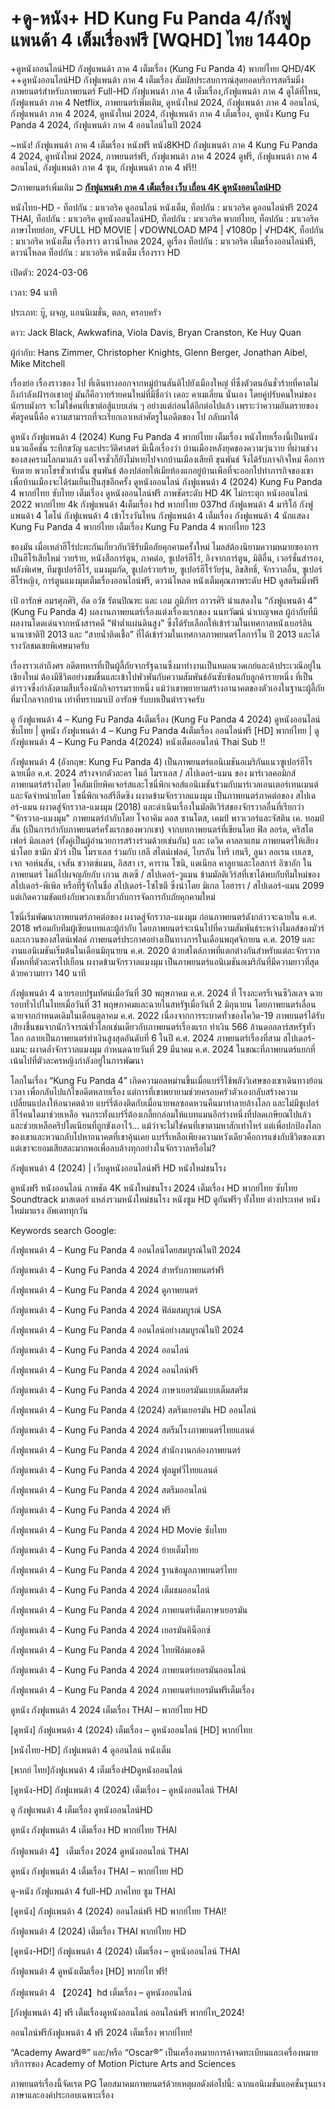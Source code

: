# +ดู-หนัง+ HD Kung Fu Panda 4/กังฟูแพนด้า 4 เต็มเรื่องฟรี [WQHD] ไทย 1440p

+ดูหนังออนไลน์HD กังฟูแพนด้า ภาค 4 เต็มเรื่อง (Kung Fu Panda 4) พากย์ไทย QHD/4K ++ดูหนังออนไลน์HD กังฟูแพนด้า ภาค 4 เต็มเรื่อง สัมผัสประสบการณ์สุดยอดบริการสตรีมมิ่งภาพยนตร์สำหรับภาพยนตร์ Full-HD กังฟูแพนด้า ภาค 4 เต็มเรื่อง,กังฟูแพนด้า ภาค 4 ดูได้ที่ไหน, กังฟูแพนด้า ภาค 4 Netflix, ภาพยนตร์เพิ่มเติม, ดูหนังใหม่ 2024, กังฟูแพนด้า ภาค 4 ออนไลน์, กังฟูแพนด้า ภาค 4 2024, ดูหนังใหม่ 2024, กังฟูแพนด้า ภาค 4 เต็มเรื่อง, ดูหนัง Kung Fu Panda 4 2024, กังฟูแพนด้า ภาค 4 ออนไลน์ในปี 2024

~หนัง! กังฟูแพนด้า ภาค 4 เต็มเรื่อง หนังฟรี หนัง8KHD กังฟูแพนด้า ภาค 4 Kung Fu Panda 4 2024, ดูหนังใหม่ 2024, ภาพยนตร์ฟรี, กังฟูแพนด้า ภาค 4 2024 ดูฟรี, กังฟูแพนด้า ภาค 4 ออนไลน์, กังฟูแพนด้า ภาค 4 ซูม, กังฟูแพนด้า ภาค 4 ฟรี!!

➲ภาพยนตร์เพิ่มเติม ➲ **[กังฟูแพนด้า ภาค 4 เต็มเรื่อง เว็บ เถื่อน 4K ดูหนังออนไลน์HD](https://t.co/9V2UXdcaV1)**

หนังไทย-HD - ท็อปกัน : มาเวอริค ดูออนไลน์ หนังเต็ม, ท็อปกัน : มาเวอริค ดูออนไลน์ฟรี 2024 THAI, ท็อปกัน : มาเวอริค ดูหนังออนไลน์HD, ท็อปกัน : มาเวอริค พากย์ไทย, ท็อปกัน : มาเวอริค ภาษาไทยย่อย, √FULL HD MOVIE | √DOWNLOAD MP4 | √1080p | √HD4K, ท็อปกัน : มาเวอริค หนังเต็ม เรื่องราว ดาวน์โหลด 2024, ดูเรื่อง ท็อปกัน : มาเวอริค เต็มเรื่องออนไลน์ฟรี, ดาวน์โหลด ท็อปกัน : มาเวอริค หนังเต็ม เรื่องราว HD

เปิดตัว: 2024-03-06

เวลา: 94 นาที

ประเภท: บู๊, ผจญ, แอนนิเมชั่น, ตลก, ครอบครัว

ดาว: Jack Black, Awkwafina, Viola Davis, Bryan Cranston, Ke Huy Quan

ผู้กำกับ: Hans Zimmer, Christopher Knights, Glenn Berger, Jonathan Aibel, Mike Mitchell

เรื่องย่อ เรื่องราวของ โป ที่เดินทางออกจากหมู่บ้านสันติไปยังเมืองใหญ่ ที่ซึ่งตัวตนอันชั่วร้ายที่คาดไม่ถึงกำลังเฝ้ารอเขาอยู่ มันก็คือวายร้ายคนใหม่ที่มีชื่อว่า เดอะ คาเมเลี่ยน นั่นเอง โดยคู่ปรับคนใหม่ของนักรบมังกร จะไม่ใช่คนที่เขาต่อสู้แบบเล่น ๆ อย่างแต่ก่อนได้อีกต่อไปแล้ว เพราะว่าความอันตรายของศัตรูคนนี้คือ ความสามารถที่จะเรียกเอาเหล่าศัตรูในอดีตของ โป กลับมาได้

ดูหนัง กังฟูแพนด้า 4 (2024) Kung Fu Panda 4 พากย์ไทย เต็มเรื่อง หนังไทยเรื่องนี้เป็นหนังแนวแอ็คชั่น ระทึกขวัญ และประวัติศาสตร์ มีเนื้อเรื่องว่า บ้านเมืองหลังยุคของความวุ่นวาย ที่ผ่านช่วงของสงครามโลกมาแล้ว แต่โจรชั่วก็ยังไม่หายไปจากบ้านเมืองเสียที ขุนพันธ์ จึงได้รับภาจกิจใหม่ คือการ จับตาย พวกโชรขั่วเท่านั้น ขุนพันธ์ ต้องปล่อยให้เมียท้องแกอยู่บ้านเพือที่จะออกไปทำภารกิจของเขา เพื่อบ้านเมืองจะได้ร่มเย็นเป็นสุขอีกครั้ง ดูหนังออนไลน์ กังฟูแพนด้า 4 (2024) Kung Fu Panda 4 พากย์ไทย ซับไทย เต็มเรื่อง ดูหนังออนไลน์ฟรี ภาพชัดระดับ HD 4K ไม่กระตุก หนังออนไลน์ 2022 พากย์ไทย 4k กังฟูแพนด้า 4เต็มเรื่อง hd พากย์ไทย 037hd กังฟูแพนด้า 4 มาริโอ้ กังฟูแพนด้า 4 โตโน่ กังฟูแพนด้า 4 เข้าโรงวันไหน กังฟูแพนด้า 4 เต็มเรื่อง กังฟูแพนด้า 4 นักแสดง Kung Fu Panda 4 พากย์ไทย เต็มเรื่อง Kung Fu Panda 4 พากย์ไทย 123

ของมัน เมื่อเหล่าฮีโร่ปะทะกันเกี่ยวกับวิธีรับมือภัยคุกคามครั้งใหม่ ไมลส์ต้องนิยามความหมายของการเป็นฮีโร่เสียใหม่ วายร้าย, หนังสือการ์ตูน, ภาคต่อ, ซูเปอร์ฮีโร่, อิงจากการ์ตูน, มิติอื่น, เวอร์ชั่นสำรอง, พลังพิเศษ, ทีมซูเปอร์ฮีโร่, แมงมุมกัด, ซูเปอร์วายร้าย, ซูเปอร์ฮีโร่วัยรุ่น, ลิขสิทธิ์, จักรวาลอื่น, ซูเปอร์ฮีโร่หญิง, การ์ตูนแมงมุมเต็มเรื่องออนไลน์ฟรี, ดาวน์โหลด หนังเต็มคุณภาพระดับ HD ดูสตรีมมิ่งฟรี

เป้ อารักษ์ อมรศุภศิริ, อัด อวัช รัตนปิณฑะ และ เอม ภูมิภัทร ถาวรศิริ นำแสดงใน “กังฟูแพนด้า 4” (Kung Fu Panda 4) ผลงานภาพยนตร์เรื่องแต่งเรื่องแรกของ นนทวัฒน์ นำเบญจพล ผู้กำกับที่มีผลงานโดดเด่นจากหนังสารคดี “ฟ้าต่ำแผ่นดินสูง” ซึ่งได้รับเลือกให้เข้าร่วมในเทศกาลหนังเบอร์ลินนานาชาติปี 2013 และ “สายน้ำติดเชื้อ” ที่ได้เข้าร่วมในเทศกาลภาพยนตร์โลการ์โน ปี 2013 และได้รางวัลชมเชยพิเศษมาครับ

เรื่องราวเล่าถึงศร อดีตทหารที่เป็นผู้ลี้ภัยจากรัฐฉานซึ่งมาทำงานเป็นหมอนวดเกย์และค้าประเวณีอยู่ในเชียงใหม่ ต้องมีชีวิตอย่างขมขื่นและเข้าไปพัวพันกับความสัมพันธ์อันซับซ้อนกับลูกค้ารายหนึ่ง ที่เป็นตำรวจซึ่งกำลังตามสืบเรื่องนักกิจกรรมรายหนึ่ง แม้ว่าเขาพยายามสร้างอานาคตของตัวเองในฐานะผู้ลี้ภัยที่มาไกลจากบ้าน เท่าที่ทราบมาเป้ อารักษ์ รับบทเป็นตำรวจครับ

ดู กังฟูแพนด้า 4 – Kung Fu Panda 4เต็มเรื่อง (Kung Fu Panda 4 2024) ดูหนังออนไลน์ ซับไทย | ดูหนัง กังฟูแพนด้า 4 – Kung Fu Panda 4เต็มเรื่อง ออนไลน์ฟรี [HD] พากย์ไทย | ดู กังฟูแพนด้า 4 – Kung Fu Panda 4(2024) หนังเต็มออนไลน์ Thai Sub !!

กังฟูแพนด้า 4 (อังกฤษ: Kung Fu Panda 4) เป็นภาพยนตร์แอนิเมชันอเมริกันแนวซูเปอร์ฮีโร ฉายเมื่อ ค.ศ. 2024 สร้างจากตัวละคร ไมล์ โมราเลส / สไปเดอร์-แมน ของ มาร์เวลคอมิกส์ ภาพยนตร์สร้างโดย โคลัมเบียพิคเจอร์สและโซนี่พิกเจอส์แอนิเมชันร่วมกับมาร์เวลเอนเตอร์เทนเมนต์ และจัดจำหน่ายโดย โซนี่พิกเจอส์รีลีดซิง ผงาดข้ามจักรวาลแมงมุม เป็นภาพยนตร์ภาคต่อของ สไปเดอร์-แมน ผงาดสู่จักรวาล-แมงมุม (2018) และดำเนินเรื่องในมัลติเวิร์สของจักรวาลอื่นที่เรียกว่า "จักรวาล-แมงมุม" ภาพยนตร์กำกับโดย โจอาคิม ดอส ซานโตส, เคมป์ พาวเวอร์และจัสติน เค. ทอมป์สัน (เป็นการกำกับภาพยนตร์ครั้งแรกของพวกเขา) จากบทภาพยนตร์ที่เขียนโดย ฟิล ลอร์ด, คริสโตเฟอร์ มิลเลอร์ (ทั้งคู่เป็นผู้อำนวยการสร้างร่วมด้วยเช่นกัน) และ เดวิด คาลลาแฮม ภาพยนตร์ให้เสียงนำโดย ชามีก มัวร์ เป็น โมราเลส ร่วมกับ เฮลี สไตน์เฟลด์, ไบรอัน ไทรี เฮนรี, ลูนา ลอเรน เบเลซ, เจก จอห์นสัน, เจสัน ชวาตซ์แมน, อิสสา เร, คาราน โซนิ, แดเนียล คาลูยาและโอสการ์ อิซาอัก ในภาพยนตร์ ไมล์ไปผจญภัยกับ เกวน สเตซี / สไปเดอร์-วูแมน ข้ามมัลติเวิร์สที่เขาได้พบกับทีมใหม่ของ สไปเดอร์-พีเพิล หรือที่รู้จักในชื่อ สไปเดอร์-โซไซตี ซึ่งนำโดย มิเกล โอฮารา / สไปเดอร์-แมน 2099 แต่เกิดความขัดแย้งกับพวกเขาเกี่ยวกับการจัดการกับภัยคุกคามใหม่

โซนี่เริ่มพัฒนาภาพยนตร์ภาคต่อของ ผงาดสู่จักรวาล-แมงมุม ก่อนภาพยนตร์ดังกล่าวจะฉายใน ค.ศ. 2018 พร้อมกับทีมผู้เขียนบทและผู้กำกับ โดยภาพยนตร์จะเน้นไปที่ความสัมพันธ์ระหว่างไมลส์ของมัวร์และเกวนของสไตน์เฟลด์ ภาพยนตร์ประกาศอย่างเป็นทางการในเดือนพฤศจิกายน ค.ศ. 2019 และงานแอนิเมชันเริ่มต้นในเดือนมิถุนายน ค.ศ. 2020 ด้วยสไตล์ภาพที่แตกต่างกันสำหรับแต่ละจักรวาลทั้งหกที่ตัวละครไปเยือน ผงาดข้ามจักรวาลแมงมุม เป็นภาพยนตร์แอนิเมชันอเมริกันที่มีความยาวที่สุด ด้วยความยาว 140 นาที

กังฟูแพนด้า 4 ฉายรอบปฐมทัศน์เมื่อวันที่ 30 พฤษภาคม ค.ศ. 2024 ที่ โรงละครรีเจนซีวิลเลจ ฉายรอบทั่วไปในไทยเมื่อวันที่ 31 พฤษภาคมและฉายในสหรัฐเมื่อวันที่ 2 มิถุนายน โดยภาพยนตร์เลื่อนฉายจากกำหนดเดิมในเดือนตุลาคม ค.ศ. 2022 เนื่องจากการระบาดทั่วของโควิด-19 ภาพยนตร์ได้รับเสียงชื่นชมจากนักวิจารณ์ทั่วโลกเช่นเดียวกับภาพยนตร์เรื่องแรก ทำเงิน 566 ล้านดอลลาร์สหรัฐทั่วโลก กลายเป็นภาพยนตร์ทำเงินสูงสุดอันดับที่ 6 ในปี ค.ศ. 2024 ภาพยนตร์เรื่องที่สาม สไปเดอร์-แมน: ผงาดล้ำจักรวาลแมงมุม กำหนดฉายวันที่ 29 มีนาคม ค.ศ. 2024 ในขณะที่ภาพยนตร์แยกที่เน้นไปที่ตัวละครหญิงกำลังอยู่ในการพัฒนา

โลกในเรื่อง “Kung Fu Panda 4” เกิดความอลหม่านขึ้นเมื่อแบร์รี่ใช้พลังวิเศษของเขาเดินทางย้อนเวลา เพื่อกลับไปแก้ไขอดีตหลายเรื่อง แต่การที่เขาพยายามช่วยครอบครัวตัวเองกลับสร้างความเปลี่ยนแปลงให้อนาคตด้วย แบร์รี่ต้องติดกับเมื่อนายพลซอดหวนคืนมาทำลายล้างโลก และไม่มีซูเปอร์ฮีโร่คนใดมาช่วยเหลือ จนกระทั่งแบร์รี่ต้องเกลี้ยกล่อมให้แบทแมนอีกร่างหนึ่งที่ปลดเกษียณไปแล้ว และช่วยเหลือคริปโตเนียนที่ถูกขังเอาไว้... แม้ว่าจะไม่ใช่คนที่เขาตามหาสักเท่าไหร่ แต่เพื่อปกป้องโลกของเขาและหวนกลับไปหาอนาคตที่เขาคุ้นเคย แบร์รี่เหลือเพียงความหวังเดียวคือการแข่งกับชีวิตของเขา แต่เขาจะยอมเสียสละมากพอเพื่อลบล้างทุกอย่างในจักรวาลหรือไม่?

กังฟูแพนด้า 4 (2024) | เว็บดูหนังออนไลน์ฟรี HD หนังใหม่ชนโรง

ดูหนังฟรี หนังออนไลน์ ภาพชัด 4K หนังใหม่ชนโรง 2024 เต็มเรื่อง HD พากย์ไทย ซับไทย Soundtrack มาสเตอร์ แหล่งรวมหนังใหม่ชนโรง หนังซูม HD ดูกันฟรีๆ ทั้งไทย ต่างประเทศ หนังใหม่มาแรง อัพเดททุกวัน

Keywords search Google:

กังฟูแพนด้า 4 – Kung Fu Panda 4 ออนไลน์โดยสมบูรณ์ในปี 2024

กังฟูแพนด้า 4 – Kung Fu Panda 4 2024 สำหรับภาพยนตร์ฟรี

กังฟูแพนด้า 4 – Kung Fu Panda 4 2024 ดูภาพยนตร์

กังฟูแพนด้า 4 – Kung Fu Panda 4 2024 ฟิล์มสมบูรณ์ USA

กังฟูแพนด้า 4 – Kung Fu Panda 4 ออนไลน์อย่างสมบูรณ์ในปี 2024

กังฟูแพนด้า 4 – Kung Fu Panda 4 2024 ออนไลน์

กังฟูแพนด้า 4 – Kung Fu Panda 4 2024 ออนไลน์ฟรี

กังฟูแพนด้า 4 – Kung Fu Panda 4 2024 ภาษาเยอรมันแบบเต็มสตรีม

กังฟูแพนด้า 4 – Kung Fu Panda 4 (2024) สตรีมเยอรมัน HD ออนไลน์

กังฟูแพนด้า 4 – Kung Fu Panda 4 2024 สตรีมโรงภาพยนตร์ไทยแลนด์

กังฟูแพนด้า 4 – Kung Fu Panda 4 2024 สํานักงานกล่องภาพยนตร์

กังฟูแพนด้า 4 – Kung Fu Panda 4 2024 ฟูลมูฟวี่ไทยแลนด์

กังฟูแพนด้า 4 – Kung Fu Panda 4 2024 สตรีมออนไลน์

กังฟูแพนด้า 4 – Kung Fu Panda 4 2024 ฟรี

กังฟูแพนด้า 4 – Kung Fu Panda 4 2024 HD Movie ซับไทย

กังฟูแพนด้า 4 – Kung Fu Panda 4 2024 ย้ายเต็มไทย

กังฟูแพนด้า 4 – Kung Fu Panda 4 2024 ฐานข้อมูลภาพยนตร์ไทย

กังฟูแพนด้า 4 – Kung Fu Panda 4 2024 เต็มชมออนไลน์

กังฟูแพนด้า 4 – Kung Fu Panda 4 2024 ภาพยนตร์เต็มภาษาเยอรมัน

กังฟูแพนด้า 4 – Kung Fu Panda 4 2024 เยอรมันคิน็อกซ์

กังฟูแพนด้า 4 – Kung Fu Panda 4 2024 ไทยฟิล์มเอชดี

กังฟูแพนด้า 4 – Kung Fu Panda 4 2024 ภาพยนตร์เยอรมันออนไลน์

กังฟูแพนด้า 4 – Kung Fu Panda 4 2024 ภาพยนตร์เยอรมันฟรีเต็มเรื่อง

ดูหนัง กังฟูแพนด้า 4 2024 เต็มเรื่อง THAI – พากย์ไทย HD

[ดูหนัง] กังฟูแพนด้า 4 (2024) เต็มเรื่อง – ดูหนังออนไลน์ [HD] พากย์ไทย

[หนังไทย-HD] กังฟูแพนด้า 4 ดูออนไลน์ หนังเต็ม

[พากย์ ไทย]กังฟูแพนด้า 4 เต็มเรื่องHDดูหนังออนไลน์

[ดูหนัง-HD] กังฟูแพนด้า 4 (2024) เต็มเรื่อง – ดูหนังออนไลน์ THAI

ดู กังฟูแพนด้า 4 เต็มเรื่อง ดูหนังออนไลน์HD

ดูหนัง กังฟูแพนด้า 4 เต็มเรื่อง HD พากย์ไทย THAI

กังฟูแพนด้า 4】 เต็มเรื่อง 2024 ดูหนังออนไลน์ THAI

ดูหนัง กังฟูแพนด้า 4 เต็มเรื่อง THAI – พากย์ไทย HD

ดู-หนัง กังฟูแพนด้า 4 full-HD ภาคไทย ซูม THAI

[ดูหนัง] กังฟูแพนด้า 4 (2024) ออนไลน์ฟรี HD พากย์ไทย THAI!

กังฟูแพนด้า 4 (2024) เต็มเรื่อง THAI พากย์ไทย HD

[ดูหนัง-HD!] กังฟูแพนด้า 4 (2024) เต็มเรื่อง – ดูหนังออนไลน์ THAI

กังฟูแพนด้า 4 ดูหนังเต็มเรื่อง [HD] พากย์ไท ฟรี!

กังฟูแพนด้า 4 【2024】hd เต็มเรื่อง – ดูหนังออนไลน์

[กังฟูแพนด้า 4] ฟรี เต็มเรื่องดูหนังออนไลน์ ออนไลน์ฟรี พากย์ไท_2024!

ออนไลน์ฟรีกังฟูแพนด้า 4 ฟรี 2024 เต็มเรื่อง พากย์ไทย!

“Academy Award®” และ/หรือ “Oscar®” เป็นเครื่องหมายการค้าจดทะเบียนและเครื่องหมายบริการของ Academy of Motion Picture Arts and Sciences

ภาพยนตร์เรื่องนี้จัดเรต PG โดยสมาคมภาพยนตร์ด้วยเหตุผลดังต่อไปนี้: ฉากแอนิเมชั่นแอคชั่นรุนแรง ภาษาและองค์ประกอบเฉพาะเรื่อง
